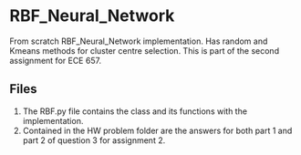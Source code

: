 # RBF_Neural_Network

From scratch RBF_Neural_Network implementation. Has random and Kmeans methods for cluster centre selection. This is part of the second assignment for ECE 657. 

## Files

1. The RBF.py file contains the class and its functions with the implementation.
2. Contained in the HW problem folder are the answers for both part 1 and part 2 of question 3 for assignment 2.



